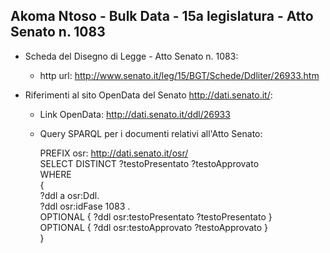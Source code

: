 ## Akoma Ntoso - Bulk Data - 15a legislatura - Atto Senato n. 1083 ##

* Scheda del Disegno di Legge - Atto Senato n. 1083:
	* http url: http://www.senato.it/leg/15/BGT/Schede/Ddliter/26933.htm

* Riferimenti al sito OpenData del Senato http://dati.senato.it/:
	* Link OpenData: http://dati.senato.it/ddl/26933
	* Query SPARQL per i documenti relativi all'Atto Senato:

        PREFIX osr: <http://dati.senato.it/osr/>  
		SELECT DISTINCT ?testoPresentato ?testoApprovato  
		WHERE  
		{  
		    ?ddl a osr:Ddl.  
		    ?ddl osr:idFase 1083 .  
		    OPTIONAL { ?ddl osr:testoPresentato ?testoPresentato }  
		    OPTIONAL { ?ddl osr:testoApprovato ?testoApprovato }  
		}
		